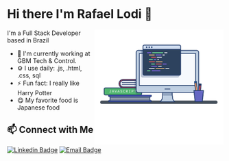 # Hi there I'm Rafael Lodi 👋

<img align="right" src=".github/image.png" width="300"/>

I'm a Full Stack Developer based in Brazil

- 🏢 I'm currently working at GBM Tech & Control.
- ⚙️ I use daily: .js, .html, .css, sql
- ⚡️ Fun fact: I really like Harry Potter
- 😋 My favorite food is Japanese food


## 📫 Connect with Me

[![Linkedin Badge](https://img.shields.io/badge/LinkedIn-2D425E?style=flat&logo=Linkedin&logoColor=white&link=https://www.linkedin.com/in/rafael-lodi-2843771a9/)](https://www.linkedin.com/in/rafael-lodi-2843771a9/)
[![Email Badge](https://img.shields.io/badge/rafaelcardeallodi@hotmail.com-2D425E?style=flat&logo=gmail&logoColor=white&link=mailto:rafaelcardeallodi@hotmail.com)](https://www.linkedin.com/in/rafael-lodi-2843771a9/)
